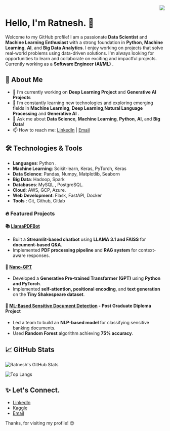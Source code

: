 <img align="right" src="https://visitor-badge.laobi.icu/badge?page_id=ratnesh134.ratnesh134" />

# Hello, I'm Ratnesh. 👋

Welcome to my GitHub profile! I am a passionate **Data Scientist** and **Machine Learning Enthusiast** with a strong foundation in **Python**, **Machine Learning**, **AI**, and **Big Data Analytics**. I enjoy working on projects that solve real-world problems using data-driven solutions. I'm always looking for opportunities to learn and collaborate on exciting and impactful projects.  
Currently working as a  **Software Engineer (AI/ML)** .
## 🚀 About Me

- 🔭 I’m currently working on **Deep Learning Project** and  **Generative AI Projects**
- 🌱 I’m constantly learning new technologies and exploring emerging fields in **Machine Learning**, **Deep Learning**,**Natural Language Processing** and  **Generative AI** .
- 💬 Ask me about **Data Science**, **Machine Learning**, **Python**, **AI**, and **Big Data**!
- 📫 How to reach me: [LinkedIn](https://www.linkedin.com/in/ratnesh-kumar-10b60587/) | [Email](mailto:your-ratnesh134@gmail.com)

## 🛠️ Technologies & Tools

- **Languages**: Python .
- **Machine Learning**: Scikit-learn, Keras, PyTorch, Keras
- **Data Science**: Pandas, Numpy, Matplotlib, Seaborn
- **Big Data**: Hadoop, Spark
- **Databases**: MySQL , PostgreSQL.
- **Cloud**: AWS, GCP, Azure.
- **Web Development**: Flask, FastAPI, Docker
- **Tools** : Git, Github, Gitlab

### 🔥 Featured Projects



#### 📚 [LlamaPDFBot](https://github.com/ratnesh134/LlamaPDFBot)
- Built a **Streamlit-based chatbot** using **LLAMA 3.1 and FAISS** for **document-based Q&A**.
- Implemented **PDF processing pipeline** and **RAG system** for context-aware responses.

#### 🤖 [Nano-GPT](https://github.com/ratnesh134/Nano-GPT)
- Developed a **Generative Pre-trained Transformer (GPT)** using **Python and PyTorch**.
- Implemented **self-attention, positional encoding**, and **text generation** on the **Tiny Shakespeare dataset**.

#### 🔐 [ML-Based Sensitive Document Detection](https://github.com/ratnesh134/DBDA-Project) - Post Graduate Diploma Project
- Led a team to build an **NLP-based model** for classifying sensitive banking documents.
- Used **Random Forest** algorithm achieving **75% accuracy**.



## 📈 GitHub Stats

![Ratnesh's GitHub Stats](https://github-readme-stats.vercel.app/api?username=ratnesh134&show_icons=true&hide_title=true&count_private=true&hide=prs)

![Top Langs](https://github-readme-stats.vercel.app/api/top-langs/?username=ratnesh134&layout=compact&theme=radical)

## ✨ Let's Connect.

- [LinkedIn](https://www.linkedin.com/in/ratnesh134)
- [Kaggle](https://www.kaggle.com/ratneshkumar07)
- [Email](ratnesh134@gmail.com)

Thanks, for visiting my profile! 😊
